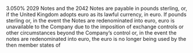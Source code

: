 3.050% 2029 Notes and the 2042 Notes are payable in pounds sterling, or, if the United Kingdom adopts euro as its
lawful currency, in euro. If pounds sterling or, in the event the Notes are redenominated into euro, euro is unavailable
to the Company due to the imposition of exchange controls or other circumstances beyond the Company’s control or,
in the event the notes are redenominated into euro, the euro is no longer being used by the then member states of